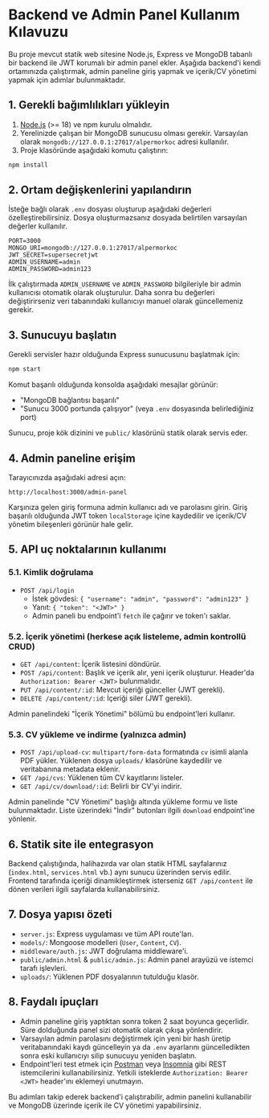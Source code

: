 # Backend ve Admin Panel Kullanım Kılavuzu

Bu proje mevcut statik web sitesine Node.js, Express ve MongoDB tabanlı bir backend ile JWT korumalı bir admin panel ekler. Aşağıda backend'i kendi ortamınızda çalıştırmak, admin paneline giriş yapmak ve içerik/CV yönetimi yapmak için adımlar bulunmaktadır.

## 1. Gerekli bağımlılıkları yükleyin

1. [Node.js](https://nodejs.org/) (>= 18) ve npm kurulu olmalıdır.
2. Yerelinizde çalışan bir MongoDB sunucusu olması gerekir. Varsayılan olarak `mongodb://127.0.0.1:27017/alpermorkoc` adresi kullanılır.
3. Proje klasöründe aşağıdaki komutu çalıştırın:

```bash
npm install
```

## 2. Ortam değişkenlerini yapılandırın

İsteğe bağlı olarak `.env` dosyası oluşturup aşağıdaki değerleri özelleştirebilirsiniz. Dosya oluşturmazsanız dosyada belirtilen varsayılan değerler kullanılır.

```env
PORT=3000
MONGO_URI=mongodb://127.0.0.1:27017/alpermorkoc
JWT_SECRET=supersecretjwt
ADMIN_USERNAME=admin
ADMIN_PASSWORD=admin123
```

İlk çalıştırmada `ADMIN_USERNAME` ve `ADMIN_PASSWORD` bilgileriyle bir admin kullanıcısı otomatik olarak oluşturulur. Daha sonra bu değerleri değiştirirseniz veri tabanındaki kullanıcıyı manuel olarak güncellemeniz gerekir.

## 3. Sunucuyu başlatın

Gerekli servisler hazır olduğunda Express sunucusunu başlatmak için:

```bash
npm start
```

Komut başarılı olduğunda konsolda aşağıdaki mesajlar görünür:

- "MongoDB bağlantısı başarılı"
- "Sunucu 3000 portunda çalışıyor" (veya `.env` dosyasında belirlediğiniz port)

Sunucu, proje kök dizinini ve `public/` klasörünü statik olarak servis eder.

## 4. Admin paneline erişim

Tarayıcınızda aşağıdaki adresi açın:

```
http://localhost:3000/admin-panel
```

Karşınıza gelen giriş formuna admin kullanıcı adı ve parolasını girin. Giriş başarılı olduğunda JWT token `localStorage` içine kaydedilir ve içerik/CV yönetim bileşenleri görünür hale gelir.

## 5. API uç noktalarının kullanımı

### 5.1. Kimlik doğrulama

- `POST /api/login`
  - İstek gövdesi: `{ "username": "admin", "password": "admin123" }`
  - Yanıt: `{ "token": "<JWT>" }`
  - Admin paneli bu endpoint'i `fetch` ile çağırır ve token'ı saklar.

### 5.2. İçerik yönetimi (herkese açık listeleme, admin kontrollü CRUD)

- `GET /api/content`: İçerik listesini döndürür.
- `POST /api/content`: Başlık ve içerik alır, yeni içerik oluşturur. Header'da `Authorization: Bearer <JWT>` bulunmalıdır.
- `PUT /api/content/:id`: Mevcut içeriği günceller (JWT gerekli).
- `DELETE /api/content/:id`: İçeriği siler (JWT gerekli).

Admin panelindeki "İçerik Yönetimi" bölümü bu endpoint'leri kullanır.

### 5.3. CV yükleme ve indirme (yalnızca admin)

- `POST /api/upload-cv`: `multipart/form-data` formatında `cv` isimli alanla PDF yükler. Yüklenen dosya `uploads/` klasörüne kaydedilir ve veritabanına metadata eklenir.
- `GET /api/cvs`: Yüklenen tüm CV kayıtlarını listeler.
- `GET /api/cv/download/:id`: Belirli bir CV'yi indirir.

Admin panelinde "CV Yönetimi" başlığı altında yükleme formu ve liste bulunmaktadır. Liste üzerindeki "İndir" butonları ilgili `download` endpoint'ine yönlenir.

## 6. Statik site ile entegrasyon

Backend çalıştığında, halihazırda var olan statik HTML sayfalarınız (`index.html`, `services.html` vb.) aynı sunucu üzerinden servis edilir. Frontend tarafında içeriği dinamikleştirmek isterseniz `GET /api/content` ile dönen verileri ilgili sayfalarda kullanabilirsiniz.

## 7. Dosya yapısı özeti

- `server.js`: Express uygulaması ve tüm API route'ları.
- `models/`: Mongoose modelleri (`User`, `Content`, `CV`).
- `middleware/auth.js`: JWT doğrulama middleware'i.
- `public/admin.html` & `public/admin.js`: Admin panel arayüzü ve istemci tarafı işlevleri.
- `uploads/`: Yüklenen PDF dosyalarının tutulduğu klasör.

## 8. Faydalı ipuçları

- Admin paneline giriş yaptıktan sonra token 2 saat boyunca geçerlidir. Süre dolduğunda panel sizi otomatik olarak çıkışa yönlendirir.
- Varsayılan admin parolasını değiştirmek için yeni bir hash üretip veritabanındaki kaydı güncelleyin ya da `.env` ayarlarını güncelledikten sonra eski kullanıcıyı silip sunucuyu yeniden başlatın.
- Endpoint'leri test etmek için [Postman](https://www.postman.com/) veya [Insomnia](https://insomnia.rest/) gibi REST istemcilerini kullanabilirsiniz. Yetkili isteklerde `Authorization: Bearer <JWT>` header'ını eklemeyi unutmayın.

Bu adımları takip ederek backend'i çalıştırabilir, admin panelini kullanabilir ve MongoDB üzerinde içerik ile CV yönetimi yapabilirsiniz.
